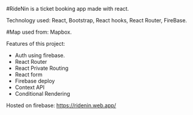 #RideNin is a ticket booking app made with react.

Technology used:
React, Bootstrap, React hooks, React Router, FireBase.

#Map used from:
Mapbox.


Features of this project:

* Auth using firebase.
* React Router
* React Private Routing 
* React form
* Firebase deploy
* Context API
* Conditional Rendering


Hosted on firebase:
https://ridenin.web.app/

